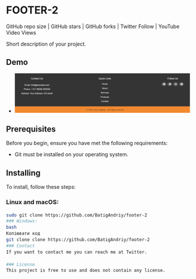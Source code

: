 # FOOTER-2

GitHub repo size | GitHub stars | GitHub forks | Twitter Follow | YouTube Video Views

Short description of your project.

## Demo
- ![Anon Banner](footer_2.jpg)

## Prerequisites
Before you begin, ensure you have met the following requirements:
- Git must be installed on your operating system.

## Installing
To install, follow these steps:

### Linux and macOS:
```bash
sudo git clone https://github.com/BatigAndriy/footer-2
### Windows:
bash
Копіювати код
git clone clone https://github.com/BatigAndriy/footer-2
### Contact
If you want to contact me you can reach me at Twitter.

### License
This project is free to use and does not contain any license.


